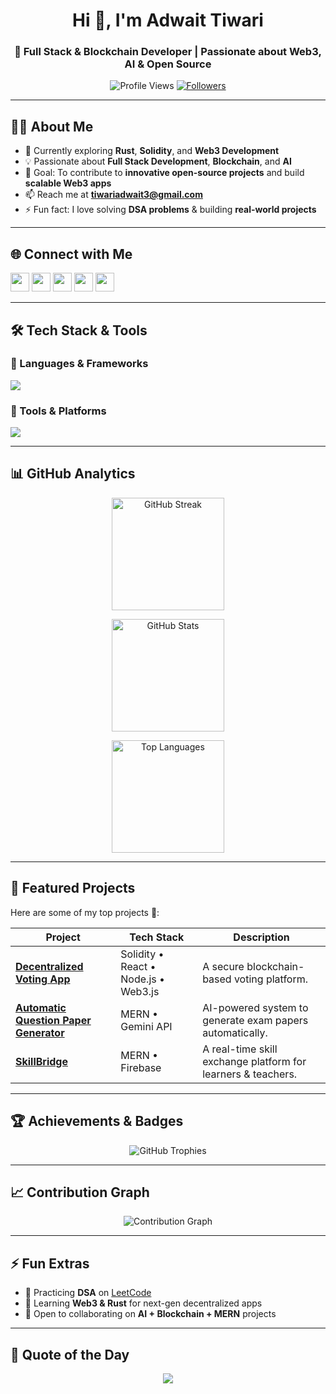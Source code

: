<!-- Profile Header -->
<h1 align="center">Hi 👋, I'm Adwait Tiwari</h1>
<h3 align="center">🚀 Full Stack & Blockchain Developer | Passionate about Web3, AI & Open Source</h3>

<!-- Profile Views & Followers -->
<p align="center">
  <img src="https://komarev.com/ghpvc/?username=adwait-tiwari&label=Profile%20Views&color=0e75b6&style=flat" alt="Profile Views" />
  <a href="https://github.com/adwait-tiwari?tab=followers">
    <img src="https://img.shields.io/github/followers/adwait-tiwari?label=Followers&style=social" alt="Followers" />
  </a>
</p>

---

## **👨‍💻 About Me**
- 🌱 Currently exploring **Rust**, **Solidity**, and **Web3 Development**
- 💡 Passionate about **Full Stack Development**, **Blockchain**, and **AI**
- 🎯 Goal: To contribute to **innovative open-source projects** and build **scalable Web3 apps**
- 📫 Reach me at **tiwariadwait3@gmail.com**
- ⚡ Fun fact: I love solving **DSA problems** & building **real-world projects**

---

## **🌐 Connect with Me**
<p align="left">
<a href="https://twitter.com/adwait93371" target="_blank"><img src="https://img.shields.io/badge/Twitter-1DA1F2.svg?logo=twitter&logoColor=white" height="30"/></a>
<a href="https://linkedin.com/in/adwait-tiwari" target="_blank"><img src="https://img.shields.io/badge/LinkedIn-0A66C2.svg?logo=linkedin&logoColor=white" height="30"/></a>
<a href="https://instagram.com/tiwariadwait" target="_blank"><img src="https://img.shields.io/badge/Instagram-E4405F.svg?logo=instagram&logoColor=white" height="30"/></a>
<a href="https://leetcode.com/adwait_tiwari" target="_blank"><img src="https://img.shields.io/badge/LeetCode-FFA116.svg?logo=leetcode&logoColor=white" height="30"/></a>
<a href="mailto:tiwariadwait3@gmail.com" target="_blank"><img src="https://img.shields.io/badge/Email-D14836.svg?logo=gmail&logoColor=white" height="30"/></a>
</p>

---

## **🛠️ Tech Stack & Tools**
### **🚀 Languages & Frameworks**
<p>
  <img src="https://skillicons.dev/icons?i=html,css,bootstrap,tailwind,js,react,nodejs,express,mongodb,mysql,solidity,rust,c,cpp,python,git" />
</p>

### **🧰 Tools & Platforms**
<p>
  <img src="https://skillicons.dev/icons?i=vscode,figma,postman,github,vercel,netlify,docker,linux" />
</p>

---

## **📊 GitHub Analytics**
<p align="center">
  <img src="https://github-readme-streak-stats.herokuapp.com/?user=adwait-tiwari&theme=tokyonight" alt="GitHub Streak" height="180" />
</p>

<p align="center">
  <img src="https://github-readme-stats.vercel.app/api?username=adwait-tiwari&show_icons=true&theme=tokyonight" alt="GitHub Stats" height="180" />
</p>

<p align="center">
  <img src="https://github-readme-stats.vercel.app/api/top-langs/?username=adwait-tiwari&layout=compact&theme=tokyonight" alt="Top Languages" height="180" />
</p>

---

## **📌 Featured Projects**
Here are some of my top projects 🚀:

| Project | Tech Stack | Description |
|--------|------------|------------|
| [**Decentralized Voting App**](https://github.com/adwait-tiwari/Decentralized-Voting-App) | Solidity • React • Node.js • Web3.js | A secure blockchain-based voting platform. |
| [**Automatic Question Paper Generator**](https://github.com/adwait-tiwari/Question-Paper-Generator) | MERN • Gemini API | AI-powered system to generate exam papers automatically. |
| [**SkillBridge**](https://github.com/adwait-tiwari/SkillBridge) | MERN • Firebase | A real-time skill exchange platform for learners & teachers. |

---

## **🏆 Achievements & Badges**
<p align="center">
  <img src="https://github-profile-trophy.vercel.app/?username=adwait-tiwari&theme=tokyonight&row=1&column=6" alt="GitHub Trophies" />
</p>

---

## **📈 Contribution Graph**
<p align="center">
  <img src="https://github-readme-activity-graph.vercel.app/graph?username=adwait-tiwari&theme=react-dark" alt="Contribution Graph" />
</p>

---

## **⚡ Fun Extras**
- 🔹 Practicing **DSA** on [LeetCode](https://leetcode.com/adwait_tiwari)
- 🔹 Learning **Web3 & Rust** for next-gen decentralized apps
- 🔹 Open to collaborating on **AI + Blockchain + MERN** projects

---

## **💬 Quote of the Day**
<p align="center">
  <img src="https://quotes-github-readme.vercel.app/api?type=horizontal&theme=tokyonight" />
</p>
